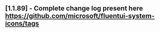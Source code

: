 ## [1.1.89] - Complete change log present here https://github.com/microsoft/fluentui-system-icons/tags